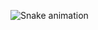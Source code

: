  ![Snake animation](https://github.com/eagrundy/eagrundy/blob/output/github-contribution-grid-snake.svg)

